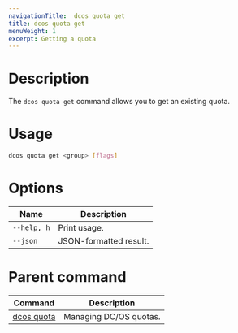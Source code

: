 ```yaml
---
navigationTitle:  dcos quota get
title: dcos quota get
menuWeight: 1
excerpt: Getting a quota
---
```



# Description

The `dcos quota get` command allows you to get an existing quota.

# Usage

```bash
dcos quota get <group> [flags]
```

# Options

| Name |  Description |
|---------|-------------|
| `--help, h`     | Print usage. |
| `--json`   |   JSON-formatted result. |

# Parent command

| Command | Description |
|---------|-------------|
| [dcos quota](/mesosphere/dcos/2.2/cli/command-reference/dcos-quota/)   | Managing DC/OS quotas. |
